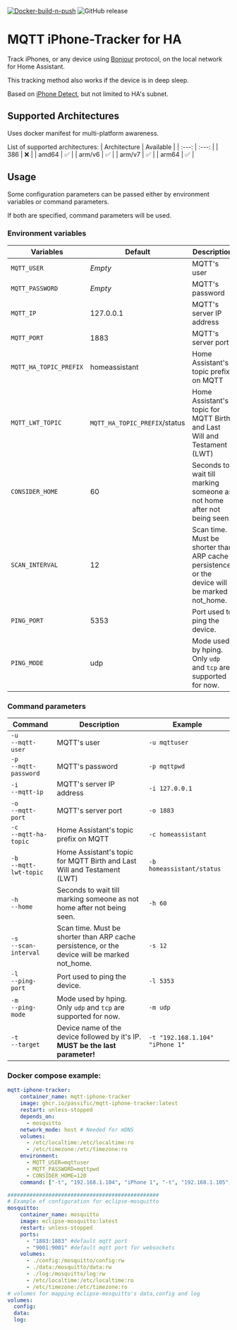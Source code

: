 [![Docker-build-n-push](https://github.com/Passific/MQTT-iPhone-Tracker/actions/workflows/docker-publish.yml/badge.svg)](https://github.com/Passific/MQTT-iPhone-Tracker/actions/workflows/docker-publish.yml)
![GitHub release](https://img.shields.io/github/release/Passific/MQTT-iPhone-Tracker.svg)

# MQTT iPhone-Tracker for HA
Track iPhones, or any device using [Bonjour](https://en.wikipedia.org/wiki/Bonjour_(software)) protocol, on the local network for Home Assistant.

This tracking method also works if the device is in deep sleep.

Based on [iPhone Detect](https://github.com/mudape/iphonedetect), but not limited to HA's subnet.

## Supported Architectures
Uses docker manifest for multi-platform awareness.

List of supported architectures:
| Architecture | Available |
| :---: | :---: |
| 386 | :x: |
| amd64 | :white_check_mark: |
| arm/v6 | :white_check_mark: |
| arm/v7 | :white_check_mark: |
| arm64 | :white_check_mark: |

## Usage

Some configuration parameters can be passed either by environment variables or command parameters.

If both are specified, command parameters will be used.

### Environment variables
| Variables | Default | Description |
| --- | --- | --- |
| `MQTT_USER` | _Empty_ | MQTT's user |
| `MQTT_PASSWORD` | _Empty_ | MQTT's password |
| `MQTT_IP` | 127.0.0.1 | MQTT's server IP address |
| `MQTT_PORT` | 1883 | MQTT's server port |
| `MQTT_HA_TOPIC_PREFIX` | homeassistant | Home Assistant's topic prefix on MQTT |
| `MQTT_LWT_TOPIC` | `MQTT_HA_TOPIC_PREFIX`/status | Home Assistant's topic for MQTT Birth and Last Will and Testament (LWT) |
| `CONSIDER_HOME` | 60 | Seconds to wait till marking someone as not home after not being seen. |
| `SCAN_INTERVAL` | 12 | Scan time. Must be shorter than ARP cache persistence, or the device will be marked not_home. |
| `PING_PORT` | 5353 | Port used to ping the device. |
| `PING_MODE` | udp | Mode used by hping. Only `udp` and `tcp` are supported for now. |

### Command parameters
| Command | Description | Example |
| --- | --- | --- |
| `-u`<br>`--mqtt-user` | MQTT's user | `-u mqttuser` |
| `-p`<br>`--mqtt-password` | MQTT's password | `-p mqttpwd` |
| `-i`<br>`--mqtt-ip` | MQTT's server IP address | `-i 127.0.0.1` |
| `-o`<br>`--mqtt-port` | MQTT's server port | `-o 1883` |
| `-c`<br>`--mqtt-ha-topic` | Home Assistant's topic prefix on MQTT | `-c homeassistant` |
| `-b`<br>`--mqtt-lwt-topic` | Home Assistant's topic for MQTT Birth and Last Will and Testament (LWT) | `-b homeassistant/status` |
| `-h`<br>`--home` | Seconds to wait till marking someone as not home after not being seen. | `-h 60` |
| `-s`<br>`--scan-interval` | Scan time. Must be shorter than ARP cache persistence, or the device will be marked not_home. | `-s 12` |
| `-l`<br>`--ping-port` | Port used to ping the device. | `-l 5353` |
| `-m`<br>`--ping-mode` | Mode used by hping. Only `udp` and `tcp` are supported for now. | `-m udp` |
| `-t`<br>`--target` | Device name of the device followed by it's IP. __MUST be the last parameter!__ | `-t "192.168.1.104" "iPhone 1"` |

### Docker compose example:
```yaml
mqtt-iphone-tracker:
    container_name: mqtt-iphone-tracker
    image: ghcr.io/passific/mqtt-iphone-tracker:latest
    restart: unless-stopped
    depends_on:
      - mosquitto
    network_mode: host # Needed for mDNS
    volumes:
      - /etc/localtime:/etc/localtime:ro
      - /etc/timezone:/etc/timezone:ro
    environment:
      - MQTT_USER=mqttuser
      - MQTT_PASSWORD=mqttpwd
      - CONSIDER_HOME=120
    command: ["-t", "192.168.1.104", "iPhone 1", "-t", "192.168.1.105", "iPhone 2"]

################################################
# Example of configuration for eclipse-mosquitto
mosquitto:
    container_name: mosquitto
    image: eclipse-mosquitto:latest
    restart: unless-stopped
    ports:
      - "1883:1883" #default mqtt port
      - "9001:9001" #default mqtt port for websockets
    volumes:
      - ./config:/mosquitto/config:rw
      - ./data:/mosquitto/data:rw
      - ./log:/mosquitto/log:rw
      - /etc/localtime:/etc/localtime:ro
      - /etc/timezone:/etc/timezone:ro
# volumes for mapping eclipse-mosquitto's data,config and log
volumes:
  config:
  data:
  log:
```
